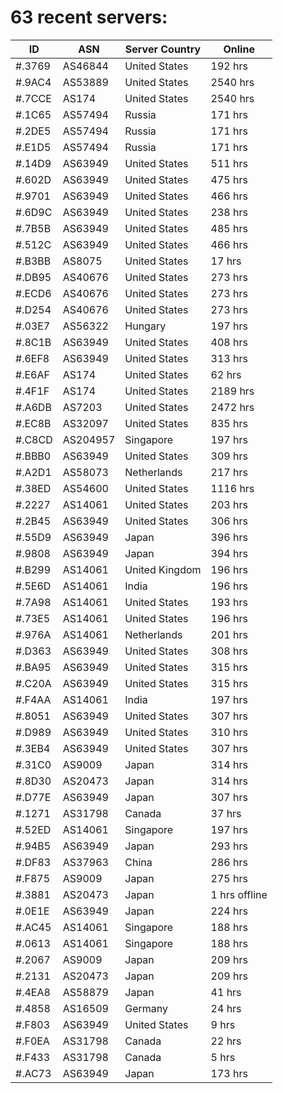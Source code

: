 # 63 recent servers:

| ID | ASN | Server Country | Online |
| ------ | ------ | ------ | ------ |
| #.3769 | AS46844 | United States | 192 hrs |
| #.9AC4 | AS53889 | United States | 2540 hrs |
| #.7CCE | AS174 | United States | 2540 hrs |
| #.1C65 | AS57494 | Russia | 171 hrs |
| #.2DE5 | AS57494 | Russia | 171 hrs |
| #.E1D5 | AS57494 | Russia | 171 hrs |
| #.14D9 | AS63949 | United States | 511 hrs |
| #.602D | AS63949 | United States | 475 hrs |
| #.9701 | AS63949 | United States | 466 hrs |
| #.6D9C | AS63949 | United States | 238 hrs |
| #.7B5B | AS63949 | United States | 485 hrs |
| #.512C | AS63949 | United States | 466 hrs |
| #.B3BB | AS8075 | United States | 17 hrs |
| #.DB95 | AS40676 | United States | 273 hrs |
| #.ECD6 | AS40676 | United States | 273 hrs |
| #.D254 | AS40676 | United States | 273 hrs |
| #.03E7 | AS56322 | Hungary | 197 hrs |
| #.8C1B | AS63949 | United States | 408 hrs |
| #.6EF8 | AS63949 | United States | 313 hrs |
| #.E6AF | AS174 | United States | 62 hrs |
| #.4F1F | AS174 | United States | 2189 hrs |
| #.A6DB | AS7203 | United States | 2472 hrs |
| #.EC8B | AS32097 | United States | 835 hrs |
| #.C8CD | AS204957 | Singapore | 197 hrs |
| #.BBB0 | AS63949 | United States | 309 hrs |
| #.A2D1 | AS58073 | Netherlands | 217 hrs |
| #.38ED | AS54600 | United States | 1116 hrs |
| #.2227 | AS14061 | United States | 203 hrs |
| #.2B45 | AS63949 | United States | 306 hrs |
| #.55D9 | AS63949 | Japan | 396 hrs |
| #.9808 | AS63949 | Japan | 394 hrs |
| #.B299 | AS14061 | United Kingdom | 196 hrs |
| #.5E6D | AS14061 | India | 196 hrs |
| #.7A98 | AS14061 | United States | 193 hrs |
| #.73E5 | AS14061 | United States | 196 hrs |
| #.976A | AS14061 | Netherlands | 201 hrs |
| #.D363 | AS63949 | United States | 308 hrs |
| #.BA95 | AS63949 | United States | 315 hrs |
| #.C20A | AS63949 | United States | 315 hrs |
| #.F4AA | AS14061 | India | 197 hrs |
| #.8051 | AS63949 | United States | 307 hrs |
| #.D989 | AS63949 | United States | 310 hrs |
| #.3EB4 | AS63949 | United States | 307 hrs |
| #.31C0 | AS9009 | Japan | 314 hrs |
| #.8D30 | AS20473 | Japan | 314 hrs |
| #.D77E | AS63949 | Japan | 307 hrs |
| #.1271 | AS31798 | Canada | 37 hrs |
| #.52ED | AS14061 | Singapore | 197 hrs |
| #.94B5 | AS63949 | Japan | 293 hrs |
| #.DF83 | AS37963 | China | 286 hrs |
| #.F875 | AS9009 | Japan | 275 hrs |
| #.3881 | AS20473 | Japan | 1 hrs offline |
| #.0E1E | AS63949 | Japan | 224 hrs |
| #.AC45 | AS14061 | Singapore | 188 hrs |
| #.0613 | AS14061 | Singapore | 188 hrs |
| #.2067 | AS9009 | Japan | 209 hrs |
| #.2131 | AS20473 | Japan | 209 hrs |
| #.4EA8 | AS58879 | Japan | 41 hrs |
| #.4858 | AS16509 | Germany | 24 hrs |
| #.F803 | AS63949 | United States | 9 hrs |
| #.F0EA | AS31798 | Canada | 22 hrs |
| #.F433 | AS31798 | Canada | 5 hrs |
| #.AC73 | AS63949 | Japan | 173 hrs |

